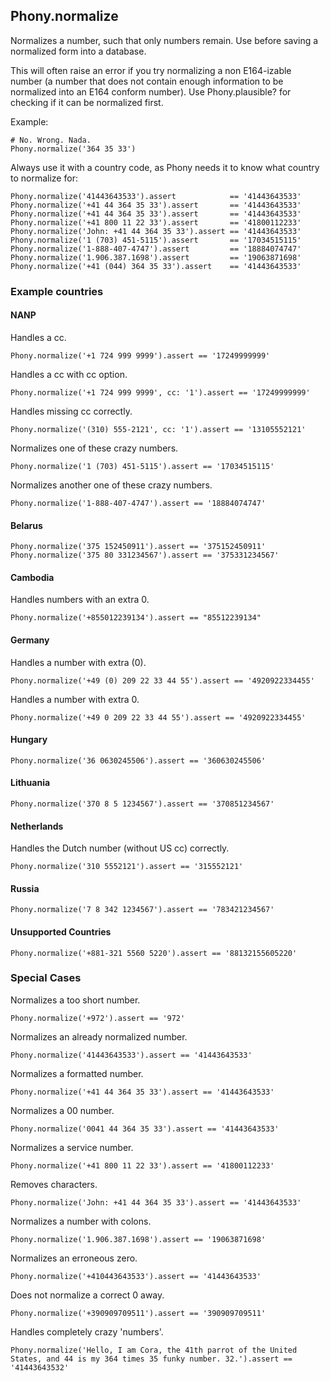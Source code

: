 ## Phony.normalize

Normalizes a number, such that only numbers remain.
Use before saving a normalized form into a database.

This will often raise an error if you try normalizing a non E164-izable number (a number that does not contain enough information to be normalized into an E164 conform number). Use Phony.plausible? for checking if it can be normalized first.

Example:

    # No. Wrong. Nada.
    Phony.normalize('364 35 33')

Always use it with a country code, as Phony needs it to know what country to normalize for:

    Phony.normalize('41443643533').assert            == '41443643533'
    Phony.normalize('+41 44 364 35 33').assert       == '41443643533'
    Phony.normalize('+41 44 364 35 33').assert       == '41443643533'
    Phony.normalize('+41 800 11 22 33').assert       == '41800112233'
    Phony.normalize('John: +41 44 364 35 33').assert == '41443643533'
    Phony.normalize('1 (703) 451-5115').assert       == '17034515115'
    Phony.normalize('1-888-407-4747').assert         == '18884074747'
    Phony.normalize('1.906.387.1698').assert         == '19063871698'
    Phony.normalize('+41 (044) 364 35 33').assert    == '41443643533'

### Example countries

#### NANP

Handles a cc.

    Phony.normalize('+1 724 999 9999').assert == '17249999999'

Handles a cc with cc option.

    Phony.normalize('+1 724 999 9999', cc: '1').assert == '17249999999'

Handles missing cc correctly.
    
    Phony.normalize('(310) 555-2121', cc: '1').assert == '13105552121'
    
Normalizes one of these crazy numbers.

    Phony.normalize('1 (703) 451-5115').assert == '17034515115'

Normalizes another one of these crazy numbers.

    Phony.normalize('1-888-407-4747').assert == '18884074747'

#### Belarus

    Phony.normalize('375 152450911').assert == '375152450911'
    Phony.normalize('375 80 331234567').assert == '375331234567'

#### Cambodia

Handles numbers with an extra 0.

    Phony.normalize('+855012239134').assert == "85512239134"

#### Germany

Handles a number with extra (0).

    Phony.normalize('+49 (0) 209 22 33 44 55').assert == '4920922334455'

Handles a number with extra 0.

    Phony.normalize('+49 0 209 22 33 44 55').assert == '4920922334455'

#### Hungary

    Phony.normalize('36 0630245506').assert == '360630245506'

#### Lithuania

    Phony.normalize('370 8 5 1234567').assert == '370851234567'

#### Netherlands

Handles the Dutch number (without US cc) correctly.

    Phony.normalize('310 5552121').assert == '315552121'

#### Russia

    Phony.normalize('7 8 342 1234567').assert == '783421234567'

#### Unsupported Countries

    Phony.normalize('+881-321 5560 5220').assert == '88132155605220'
    
### Special Cases 

Normalizes a too short number.

    Phony.normalize('+972').assert == '972'

Normalizes an already normalized number.

    Phony.normalize('41443643533').assert == '41443643533'
    
Normalizes a formatted number.

    Phony.normalize('+41 44 364 35 33').assert == '41443643533'

Normalizes a 00 number.

    Phony.normalize('0041 44 364 35 33').assert == '41443643533'

Normalizes a service number.

    Phony.normalize('+41 800 11 22 33').assert == '41800112233'

Removes characters.

    Phony.normalize('John: +41 44 364 35 33').assert == '41443643533'
    
Normalizes a number with colons.

    Phony.normalize('1.906.387.1698').assert == '19063871698'

Normalizes an erroneous zero.

    Phony.normalize('+410443643533').assert == '41443643533'

Does not normalize a correct 0 away.

    Phony.normalize('+390909709511').assert == '390909709511'

Handles completely crazy 'numbers'.

    Phony.normalize('Hello, I am Cora, the 41th parrot of the United States, and 44 is my 364 times 35 funky number. 32.').assert == '41443643532'